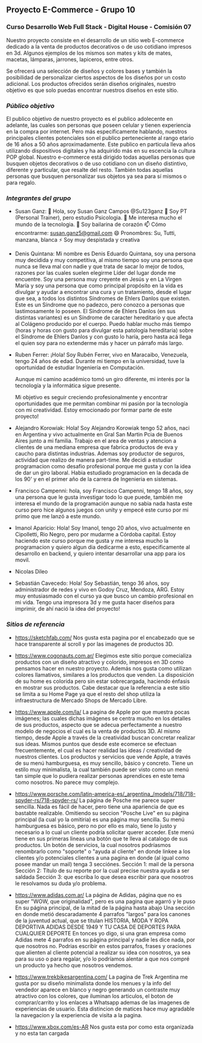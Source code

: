 ## Proyecto E-Commerce - Grupo 10

### Curso Desarrollo Web Full Stack - Digital House - Comisión 07

Nuestro proyecto consiste en el desarrollo de un sitio web E-commerce dedicado a la venta de productos decorativos o de uso cotidiano impresos en 3d. Algunos ejemplos de los mismos son mates y kits de mates, macetas, lámparas, jarrones, lapiceros, entre otros.

Se ofrecerá una selección de diseños y colores bases y también la posibilidad de personalizar ciertos aspectos de los diseños por un costo adicional.
Los productos ofrecidos serán diseños originales, nuestro objetivo es que solo puedas encontrar nuestros diseños en este sitio.

### *Público objetivo*
El publico objetivo de nuestro proyecto es el publico adolecente en adelante, las cuales son personas que poseen celular y tienen experiencia en la compra por internet. Pero más específicamente hablando, nuestros principales clientes potenciales son el publico perteneciente al rango etario de 16 años a 50 años aproximadamente.
Este publico en particula lleva años utilizando dispositivos digitales y ha adquirido más en su escencia la cultura POP global.
Nuestro e-commerce está dirigido todas aquellas personas que busquen objetos decorativos o de uso cotidiano con un diseño distintivo, diferente y particular, que resalte del resto. También todas aquellas personas que busquen personalizar sus objetos ya sea para sí mismos o para regalo.

### *Integrantes del grupo*

- Susan Ganz: 
👋 Hola, soy Susan Ganz Campos @Su123ganz 
👀 Soy PT (Personal Trainer), pero estudio Psicologia. 
🌱 Me interesa mucho el mundo de la tecnologia. 
💞️ Soy bailarina de corazón 
📫 Cómo encontrarme: susan.ganz5@gmail.com 
😄 Pronombres: Su, Tutti, manzana, blanca 
⚡ Soy muy despistada y creativa

- Denis Quintana: Mi nombre es Denis Eduardo Quintana, soy una persona muy decidida y muy competitiva, al mismo tiempo soy una persona que nunca se lleva mal con nadie y que trata de sacar lo mejor de todos, razones por las cuales suelen elegirme Líder del lugar donde me encuentre. Soy una persona muy creyente en Jesús y en La Virgen María y soy una persona que como principal propósito en la vida es divulgar y ayudar a encontrar una cura y un tratamiento, desde el lugar que sea, a todos los distintos Síndromes de Ehlers Danlos que existen. Este es un Síndrome que no padezco, pero conozco a personas que lastimosamente lo poseen. El Síndrome de Ehlers Danlos (en sus distintas variantes) es un Síndrome de caracter hereditario y que afecta al Colágeno producido por el cuerpo. Puedo hablar mucho más tiempo (horas y horas con gusto para divulgar esta patología hereditaria) sobre el Síndrome de Ehlers Danlos y con gusto lo haría, pero hasta acá llega el quien soy para no extenderme más y hacer un párrafo más largo.

- Ruben Ferrer: ¡Hola! Soy Rubén Ferrer, vivo en Maracaibo, Venezuela, tengo 24 años de edad. Durante mi tiempo en la universidad, tuve la oportunidad de estudiar Ingeniería en Computación.

	Aunque mi camino académico tomó un giro diferente, mi interés por la tecnología y la informática sigue presente.

	Mi objetivo es seguir creciendo profesionalmente y encontrar oportunidades que me permitan combinar mi pasión por la tecnología con mi creatividad. Estoy emocionado por formar parte de este proyecto!

- Alejandro Korowiak: Hola! Soy Alejandro Korowiak tengo 52 años, naci en Argentina y vivo actualmente en Gral San Martin Pcia de Buenos Aires junto a mi familia. Trabajo en el area de ventas y atencion a clientes de una mediana empresa que fabrica productos de eva y caucho para distintas industrias. Ademas soy productor de seguros, actividad que realizo de manera part-time. Me decidi a estudiar programacion como desafio profesional porque me gusta y con la idea de dar un giro laboral. Habia estudiado programacion en la decada de los 90' y en el primer año de la carrera de Ingenieria en sistemas.

- Francisco Campenni: hola, soy Francisco Campenni, tengo 18 años, soy una persona que le gusta investigar todo lo que puede, también me interesa el mundo de la programación aunque no sabia nada hasta este curso pero hice algunos juegos con unity y empecé este curso por mi primo que me lanzó a este mundo.
  
- Imanol Aparicio: Hola! Soy Imanol, tengo 20 años, vivo actualmente en Cipolletti, Rio Negro, pero por mudarme a Córdoba capital. Estoy haciendo este curso porque me gusta y me interesa mucho la programacion y quiero algun dia dedicarme a esto, especificamente al desarrollo en backend, y quiero intentar desarrollar una app para ios movil.
  
- Nicolas Dileo

- Sebastián Cavecedo: Hola! Soy Sebastián, tengo 36 años, soy administrador de redes y vivo en Godoy Cruz, Mendoza, ARG. Estoy muy entusiasmado con el curso ya que busco un cambio profesional en mi vida. Tengo una impresora 3d y me gusta hacer diseños para imprimir, de ahí nació la idea del proyecto!


### *Sitios de referencia*
- https://sketchfab.com/
Nos gusta esta pagina por el encabezado que se hace transparente al scroll y por las imagenes de productos 3D.

- https://www.cogonauts.com.ar/
Elegimos este sitio porque comecializa productos con un diseño atractivo y colorido, impresos en 3D como pensamos hacer en nuestro proyecto. Además nos gusta como utilizan colores llamativos, similares a los productos que venden. La disposición de su home es colorida pero sin estar sobrecargada, haciendo énfasis en mostrar sus productos.
Cabe destacar que la referencia a este sitio se limita a su Home Page ya que el resto del shop utiliza la infraestructura de Mercado Shops de Mercado Libre.

- https://www.apple.com/la/
La pagina de Apple por que muestra pocas imágenes; las cuales dichas imágenes se centra mucho en los detalles de sus productos, aspecto que se adecua perfectamente a nuestro modelo de negocios el cual es la venta de productos 3D. Al mismo tiempo, desde Apple a través de la creatividad buscan concretar realizar sus ideas. Mismos puntos que desde este ecomerce se efectuan frecuentemente, el cual es hacer realidad las ideas / creatividad de nuestros clientes. Los productos y servicios que vende Apple, a través de su menú hamburguesa, es muy sencillo, básico y concreto. Tiene un estilo muy minimalista, la cual también puede ser visto como un menú tan simple que lo pudiera realizar personas aprendices en este tema como nosotros. No parece muy complejo.

- https://www.porsche.com/latin-america-es/_argentina_/models/718/718-spyder-rs/718-spyder-rs/
La página de Posche me parece super sencilla. Nada es fácil de hacer, pero tiene una apariencia de que es bastabte realizable. Omitiendo su seccion "Posche Live" en su página principal (la cual yo la omitiria) es una página muy sencilla. Su menú hamburguesa es básico, pero no por ello es malo, tiene lo justo y necesario a lo cual un cliente podría solicitar querer acceder. Este menú tiene en sus primeras lineas una botón que te lleva al catalogo de sus productos. Un botón de servicios, la cual nosotros podríasmos renombrarlo como "soporte" o "ayuda al cliente" en donde linkee a los clientes y/o potenciales clientes a una pagina en donde (al igual como posee mandar un mail) tenga 3 secciónes. Sección 1: mail de la persona Sección 2: Título de su reporte por la cual precise nuestra ayuda a ser saldada Sección 3: que escriba lo que desea escribir para que nosotros le resolvamos su duda y/o problema.

- https://www.adidas.com.ar/
La página de Adidas, página que no es super "WOW, que originalidad", pero es una pagina que agarró y le puso En su página principal, de la mitad de la página hasta abajo Una sección en donde metió descaradamente 4 parrafos "largos" para los canones de la juventud actual, que se titulan HISTORIA, MODA Y ROPA DEPORTIVA ADIDAS DESDE 1949 Y TU CASA DE DEPORTES PARA CUALQUIER DEPORTE En tonces yo digo, si una gran empresa como Adidas mete 4 parrafos en su página principal y nadie les dice nada, por que nosotros no. Podrias escribir en estos parrafos, frases y oraciones que alienten al cliente potencial a realizar su idea con nosotros, ya sea para su uso o para regalar, y/o lo podríamos alentar a que nos compré un producto ya hecho que nosotros vendemos.

- https://www.trekbikesargentina.com/
La pagina de Trek Argentina me gusta por su diseño minimalista donde los menues y la info del vendedor aparece en blanco y negro generando un contraste muy atractivo con los colores, que iluminan los articulos, el boton de comprar/carrito y los enlaces a Whatsapp ademas de las imagenes de experiencias de usuario. Esta distincion de matices hace muy agradable la navegacion y la experiencia de visita a la pagina.

- https://www.xbox.com/es-AR
 Nos gusta esta por como esta organizada y no esta tan cargada

